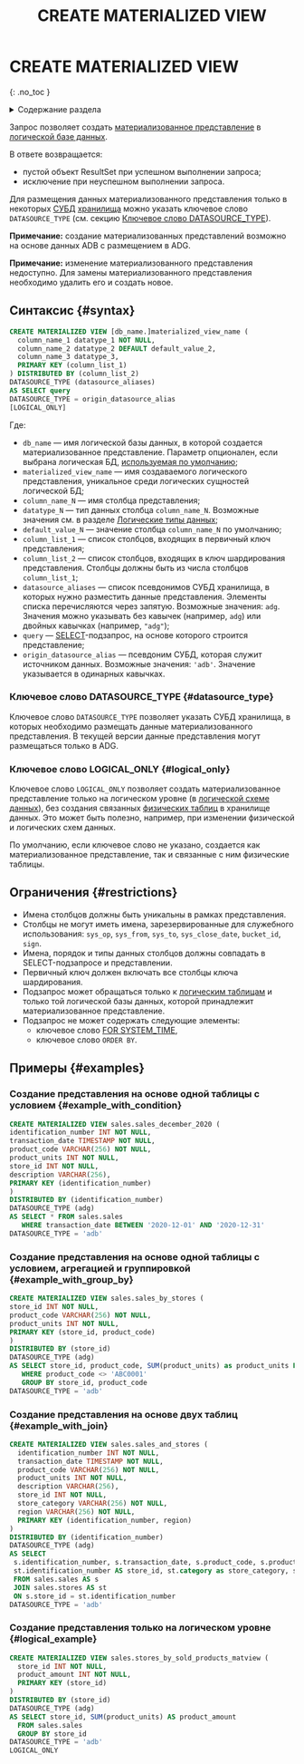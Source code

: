 ﻿---
layout: default
title: CREATE MATERIALIZED VIEW
nav_order: 12
parent: Запросы SQL+
grand_parent: Справочная информация
has_children: false
has_toc: false
---

# CREATE MATERIALIZED VIEW
{: .no_toc }

<details markdown="block">
  <summary>
    Содержание раздела
  </summary>
  {: .text-delta }
1. TOC
{:toc}
</details>

Запрос позволяет создать [материализованное представление](../../../overview/main_concepts/materialized_view/materialized_view.md) 
в [логической базе данных](../../../overview/main_concepts/logical_db/logical_db.md).

В ответе возвращается:
*   пустой объект ResultSet при успешном выполнении запроса;
*   исключение при неуспешном выполнении запроса.

Для размещения данных материализованного представления только в некоторых 
[СУБД](../../../introduction/supported_DBMS/supported_DBMS.md)
[хранилища](../../../overview/main_concepts/data_storage/data_storage.md) можно указать
ключевое слово `DATASOURCE_TYPE` (см. секцию [Ключевое слово DATASOURCE_TYPE](#datasource_type)).

**Примечание:** создание материализованных представлений возможно на основе данных ADB 
с размещением в ADG. 

**Примечание:** изменение материализованного представления недоступно. Для замены материализованного 
представления необходимо удалить его и создать новое.

## Синтаксис {#syntax}

```sql
CREATE MATERIALIZED VIEW [db_name.]materialized_view_name (
  column_name_1 datatype_1 NOT NULL,
  column_name_2 datatype_2 DEFAULT default_value_2,
  column_name_3 datatype_3,
  PRIMARY KEY (column_list_1)
) DISTRIBUTED BY (column_list_2)
DATASOURCE_TYPE (datasource_aliases)
AS SELECT query
DATASOURCE_TYPE = origin_datasource_alias
[LOGICAL_ONLY]
```

Где:
*   `db_name` — имя логической базы данных, в которой создается материализованное представление. Параметр 
    опционален, если выбрана логическая БД, [используемая по умолчанию](../../../working_with_system/other_features/default_db_set-up/default_db_set-up.md);
*   `materialized_view_name` — имя создаваемого логического представления, уникальное среди логических 
    сущностей логической БД;
*   `column_name_N` — имя столбца представления;
*   `datatype_N` — тип данных столбца `column_name_N`. Возможные значения см. 
    в разделе [Логические типы данных](../../supported_data_types/logical_data_types/logical_data_types.md);
*   `default_value_N` — значение столбца `column_name_N` по умолчанию;
*   `column_list_1` — список столбцов, входящих в первичный ключ представления;
*   `column_list_2` — список столбцов, входящих в ключ шардирования представления. 
    Столбцы должны быть из числа столбцов `column_list_1`;
*   `datasource_aliases` — список псевдонимов СУБД хранилища, в которых нужно разместить данные представления. 
    Элементы списка перечисляются через запятую. Возможные значения: `adg`.
    Значения можно указывать без кавычек (например, `adg`) или двойных кавычках (например, `"adg"`);
*   `query` — [SELECT](../SELECT/SELECT.md)-подзапрос, на основе которого строится представление;
*   `origin_datasource_alias` — псевдоним СУБД, которая служит источником данных. 
    Возможные значения: `'adb'`. Значение указывается в одинарных кавычках.

### Ключевое слово DATASOURCE_TYPE {#datasource_type}

Ключевое слово `DATASOURCE_TYPE` позволяет указать СУБД хранилища, в которых необходимо
размещать данные материализованного представления. В текущей версии данные представления могут 
размещаться только в ADG.

### Ключевое слово LOGICAL_ONLY {#logical_only}

Ключевое слово `LOGICAL_ONLY` позволяет создать материализованное представление только на логическом уровне
(в [логической схеме данных](../../../overview/main_concepts/logical_schema/logical_schema.md)), без
создания связанных [физических таблиц](../../../overview/main_concepts/physical_table/physical_table.md)
в хранилище данных. Это может быть полезно, например, при изменении физической и логических схем данных.

По умолчанию, если ключевое слово не указано, создается как материализованное представление, так и 
связанные с ним физические таблицы.

## Ограничения {#restrictions}

*   Имена столбцов должны быть уникальны в рамках представления.
*   Столбцы не могут иметь имена, зарезервированные для служебного использования: `sys_op`, `sys_from`, 
    `sys_to`, `sys_close_date`, `bucket_id`, `sign`.
*   Имена, порядок и типы данных столбцов должны совпадать в SELECT-подзапросе и представлении.
*   Первичный ключ должен включать все столбцы ключа шардирования.
*   Подзапрос может обращаться только к [логическим таблицам](../../../overview/main_concepts/logical_table/logical_table.md) 
    и только той логической базы данных, которой принадлежит материализованное представление.
*   Подзапрос не может содержать следующие элементы: 
    * ключевое слово [FOR SYSTEM_TIME](../SELECT/SELECT.md#for_system_time),
    * ключевое слово `ORDER BY`.

## Примеры {#examples}

### Создание представления на основе одной таблицы с условием {#example_with_condition}

```sql
CREATE MATERIALIZED VIEW sales.sales_december_2020 (
identification_number INT NOT NULL,
transaction_date TIMESTAMP NOT NULL,
product_code VARCHAR(256) NOT NULL,
product_units INT NOT NULL,
store_id INT NOT NULL,
description VARCHAR(256),
PRIMARY KEY (identification_number)
)
DISTRIBUTED BY (identification_number)
DATASOURCE_TYPE (adg)
AS SELECT * FROM sales.sales
   WHERE transaction_date BETWEEN '2020-12-01' AND '2020-12-31'
DATASOURCE_TYPE = 'adb'
```

### Создание представления на основе одной таблицы с условием, агрегацией и группировкой {#example_with_group_by}

```sql
CREATE MATERIALIZED VIEW sales.sales_by_stores (
store_id INT NOT NULL,
product_code VARCHAR(256) NOT NULL,
product_units INT NOT NULL,
PRIMARY KEY (store_id, product_code)
)
DISTRIBUTED BY (store_id)
DATASOURCE_TYPE (adg)
AS SELECT store_id, product_code, SUM(product_units) as product_units FROM sales.sales
   WHERE product_code <> 'ABC0001'
   GROUP BY store_id, product_code
DATASOURCE_TYPE = 'adb'
```

### Создание представления на основе двух таблиц {#example_with_join}

```sql
CREATE MATERIALIZED VIEW sales.sales_and_stores (
  identification_number INT NOT NULL,
  transaction_date TIMESTAMP NOT NULL,
  product_code VARCHAR(256) NOT NULL,
  product_units INT NOT NULL,
  description VARCHAR(256),
  store_id INT NOT NULL,
  store_category VARCHAR(256) NOT NULL,
  region VARCHAR(256) NOT NULL,
  PRIMARY KEY (identification_number, region)
)
DISTRIBUTED BY (identification_number)
DATASOURCE_TYPE (adg)
AS SELECT
 s.identification_number, s.transaction_date, s.product_code, s.product_units, s.description,
 st.identification_number AS store_id, st.category as store_category, st.region
 FROM sales.sales AS s
 JOIN sales.stores AS st
 ON s.store_id = st.identification_number
DATASOURCE_TYPE = 'adb'
```

### Создание представления только на логическом уровне {#logical_example}

```sql
CREATE MATERIALIZED VIEW sales.stores_by_sold_products_matview (
  store_id INT NOT NULL,
  product_amount INT NOT NULL,
  PRIMARY KEY (store_id)
)
DISTRIBUTED BY (store_id)
DATASOURCE_TYPE (adg)
AS SELECT store_id, SUM(product_units) AS product_amount
  FROM sales.sales
  GROUP BY store_id
DATASOURCE_TYPE = 'adb'
LOGICAL_ONLY
```